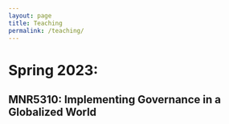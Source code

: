 ```yaml
---
layout: page
title: Teaching
permalink: /teaching/
---
```


# Spring 2023:

## MNR5310: Implementing Governance in a Globalized World
